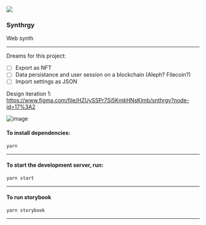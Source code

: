 <p>
  <a href="https://online.visualstudio.com/environments/new?name=Snthrgy&repo=snthergy/snthergy">
    <img src="https://img.shields.io/endpoint?style=social&url=https%3A%2F%2Faka.ms%2Fvso-badge">
  </a>
</p>

### Synthrgy

Web synth

---

Dreams for this project: 
- [ ] Export as NFT
- [ ] Data persistance and user session on a blockchain (Aleph? Filecoin?)
- [ ] Import settings as JSON

Design iteration 1:
https://www.figma.com/file/HZUySSPr7Si5KmkHNsKlmb/snthrgy?node-id=17%3A2

![image](https://user-images.githubusercontent.com/249293/107598068-952ca500-6bd1-11eb-9534-0f3ff6018692.png)

#### To install dependencies:

```
yarn
```
---

#### To start the development server, run:

```
yarn start
```

---

#### To run storybook

```
yarn storybook
```

---
